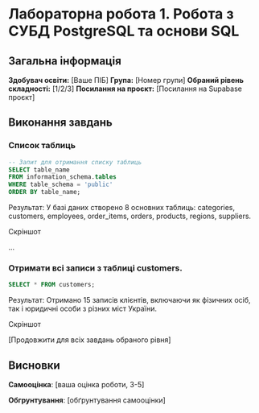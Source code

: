 # Лабораторна робота 1. Робота з СУБД PostgreSQL та основи SQL

## Загальна інформація

**Здобувач освіти:** [Ваше ПІБ]
**Група:** [Номер групи]
**Обраний рівень складності:** [1/2/3]
**Посилання на проєкт:** [Посилання на Supabase проєкт]

## Виконання завдань

### Список таблиць

```sql
-- Запит для отримання списку таблиць
SELECT table_name
FROM information_schema.tables
WHERE table_schema = 'public'
ORDER BY table_name;
```

Результат: У базі даних створено 8 основних таблиць: categories, customers, employees, order_items, orders, products, regions, suppliers.

Скріншот

...


### Отримати всі записи з таблиці customers.

```sql
SELECT * FROM customers;
```

Результат: Отримано 15 записів клієнтів, включаючи як фізичних осіб, так і юридичні особи з різних міст України.

Скріншот

[Продовжити для всіх завдань обраного рівня]


## Висновки

**Самооцінка**: [ваша оцінка роботи, 3-5]

**Обгрунтування**: [обґрунтування самооцінки]
